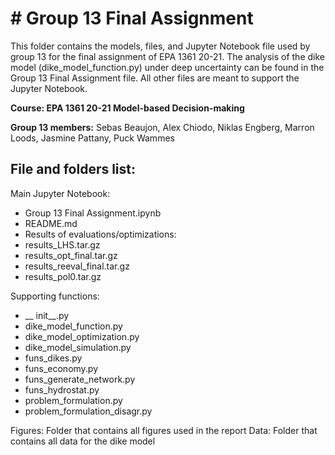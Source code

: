 # # Group 13 Final Assignment

This folder contains the models, files, and Jupyter Notebook file used 
by group 13 for the final assignment of EPA 1361 20-21. The analysis 
of the dike model (dike_model_function.py) under deep uncertainty can 
be found in the Group 13 Final Assignment file. All other files are 
meant to support the Jupyter Notebook.

**Course: EPA 1361 20-21 Model-based Decision-making**

**Group 13 members:** 
Sebas Beaujon, Alex Chiodo, Niklas Engberg, 
Marron Loods, Jasmine Pattany, Puck Wammes


## File and folders list:

Main Jupyter Notebook:
- Group 13 Final Assignment.ipynb
- README.md 
- Results of evaluations/optimizations:
 - results_LHS.tar.gz
 - results_opt_final.tar.gz
 - results_reeval_final.tar.gz
 - results_pol0.tar.gz

Supporting functions:
- __ init__.py
- dike_model_function.py
- dike_model_optimization.py
- dike_model_simulation.py
- funs_dikes.py
- funs_economy.py
- funs_generate_network.py
- funs_hydrostat.py
- problem_formulation.py
- problem_formulation_disagr.py

Figures: Folder that contains all figures used in the report
Data: Folder that contains all data for the dike model
